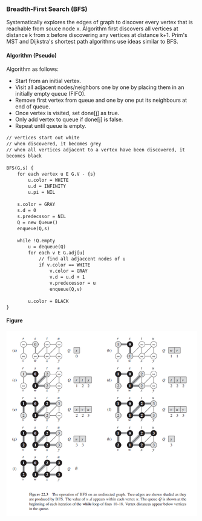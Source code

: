 ### Breadth-First Search (BFS)

Systematically explores the edges of graph to discover every vertex that is reachable from souce node x. Algorithm first discovers all vertices at distance k from x before discovering any vertices at distance k+1. Prim's MST and Dijkstra's shortest path algorithms use ideas similar to BFS.

#### Algorithm (Pseudo)

Algorithm as follows:

- Start from an initial vertex.
- Visit all adjacent nodes/neighbors one by one by placing them in an initially empty queue (FIFO).
- Remove first vertex from queue and one by one put its neighbours at end of queue.
- Once vertex is visited, set done[j] as true.
- Only add vertex to queue if done[j] is false.
- Repeat until queue is empty.

```
// vertices start out white
// when discovered, it becomes grey
// when all vertices adjacent to a vertex have been discovered, it becomes black

BFS(G,s) {
    for each vertex u E G.V - {s}
        u.color = WHITE
        u.d = INFINITY
        u.pi = NIL

    s.color = GRAY
    s.d = 0
    s.predecssor = NIL
    Q = new Queue()
    enqueue(Q,s)

    while !Q.empty
        u = dequeue(Q)
        for each v E G.adj[u]
            // find all adjaccent nodes of u
            if v.color == WHITE
                v.color = GRAY
                v.d = u.d + 1
                v.predecessor = u
                enqueue(Q,v)

        u.color = BLACK
}
```

#### Figure

<img src="../../../images/graphs-BFS.PNG">
